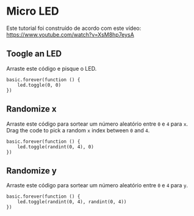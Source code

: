 # Micro LED

Este tutorial foi construído de acordo com este vídeo:
https://www.youtube.com/watch?v=XsM8hp7eysA

## Toogle an LED

Arraste este código e pisque o LED.

```blocks
basic.forever(function () {
    led.toggle(0, 0)
})
```

## Randomize x

Arraste este código para sortear um número aleatório entre ``0`` e ``4`` para ``x``.
Drag the code to pick a random ``x`` index between ``0`` and ``4``.

```blocks
basic.forever(function () {
    led.toggle(randint(0, 4), 0)
})
```

## Randomize y

Arraste este código para sortear um número aleatório entre ``0`` e ``4`` para ``y``.

```blocks
basic.forever(function () {
    led.toggle(randint(0, 4), randint(0, 4))
})
```
